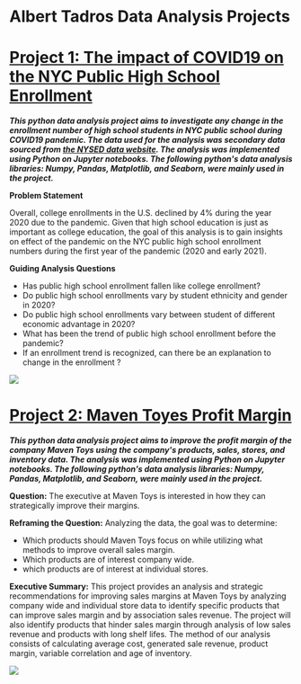 # Albert Tadros Data Analysis Projects

# [Project 1: The impact of COVID19 on the NYC Public High School Enrollment](https://github.com/albert-tadros/NYC-High-School-Studnet-enrollment)
***This python data analysis project aims to investigate any change in the enrollment number of high school students in NYC public school during COVID19 pandemic. The data used for the analysis was secondary data sourced from [the NYSED data website](https://data.nysed.gov/). The analysis was implemented using Python on Jupyter notebooks. The following python's data analysis libraries: Numpy, Pandas, Matplotlib, and Seaborn, were mainly used in the project.***

**Problem Statement**

Overall, college enrollments in the U.S. declined by 4% during the year 2020 due to the pandemic. Given that high school education is just as important as college education, the goal of this analysis is to gain insights on effect of the pandemic on the NYC public high school enrollment numbers during the first year of the pandemic (2020 and early 2021).

**Guiding Analysis Questions**

- Has public high school enrollment fallen like college enrollment?
- Do public high school enrollments vary by student ethnicity and gender in 2020?
- Do public high school enrollments vary between student of different economic advantage in 2020?
- What has been the trend of public high school enrollment before the pandemic?
- If an enrollment trend is recognized, can there be an explanation to change in the enrollment ?

![](https://github.com/albert-tadros/NYC-High-School-Studnet-enrollment/blob/main/images/total%20enrollment%20trend.png)

# [Project 2: Maven Toyes Profit Margin](https://github.com/albert-tadros/Maven-Toyes-Profit-Margin-Project)

***This python data analysis project aims to improve the profit margin of the company Maven Toys using the company's products, sales, stores, and inventory data. The analysis was implemented using Python on Jupyter notebooks. The following python's data analysis libraries: Numpy, Pandas, Matplotlib, and Seaborn, were mainly used in the project.***

**Question:** The executive at Maven Toys is interested in how they can strategically improve their margins. 

**Reframing the Question:** Analyzing the data, the goal was to determine: 

- Which products should Maven Toys focus on while utilizing what methods to improve overall sales margin. 
- Which products are of interest company wide.
- which products are of interest at individual stores.

**Executive Summary:** This project provides an analysis and strategic recommendations for improving sales margins at Maven Toys by analyzing company wide and individual store data to identify specific products that can improve sales margin and by association sales revenue. The project will also identify products that hinder sales margin through analysis of low sales revenue and products with long shelf lifes. The method of our analysis consists of calculating average cost, generated sale revenue, product margin, variable correlation and age of inventory.

![](https://github.com/albert-tadros/Maven-Toyes-Profit-Margin-Project/blob/main/images/Top%20Selling%20Products.png)
